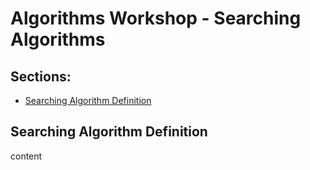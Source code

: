 # Algorithms Workshop - Searching Algorithms

## Sections:

* [Searching Algorithm Definition](#searching-algorithm-definition)

## Searching Algorithm Definition

content